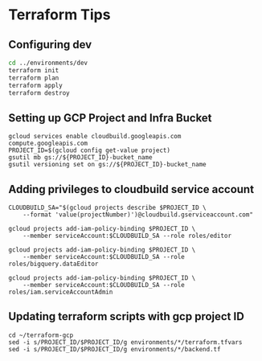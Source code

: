# Terraform Tips

## Configuring **dev**
```bash
cd ../environments/dev
terraform init
terraform plan
terraform apply
terraform destroy
```
## Setting up GCP Project and Infra Bucket

```
gcloud services enable cloudbuild.googleapis.com compute.googleapis.com
PROJECT_ID=$(gcloud config get-value project)
gsutil mb gs://${PROJECT_ID}-bucket_name
gsutil versioning set on gs://${PROJECT_ID}-bucket_name
```

## Adding privileges to cloudbuild service account

```
CLOUDBUILD_SA="$(gcloud projects describe $PROJECT_ID \
    --format 'value(projectNumber)')@cloudbuild.gserviceaccount.com"
    
gcloud projects add-iam-policy-binding $PROJECT_ID \
    --member serviceAccount:$CLOUDBUILD_SA --role roles/editor
    
gcloud projects add-iam-policy-binding $PROJECT_ID \
    --member serviceAccount:$CLOUDBUILD_SA --role roles/bigquery.dataEditor
    
gcloud projects add-iam-policy-binding $PROJECT_ID \
    --member serviceAccount:$CLOUDBUILD_SA --role roles/iam.serviceAccountAdmin
```

## Updating terraform scripts with gcp project ID

```
cd ~/terraform-gcp
sed -i s/PROJECT_ID/$PROJECT_ID/g environments/*/terraform.tfvars
sed -i s/PROJECT_ID/$PROJECT_ID/g environments/*/backend.tf
```
